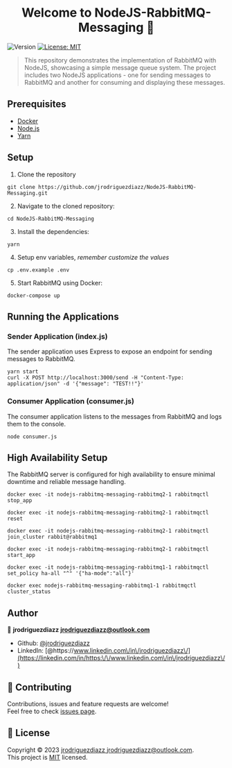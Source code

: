 <h1 align="center">Welcome to NodeJS-RabbitMQ-Messaging 👋</h1>
<p>
  <img alt="Version" src="https://img.shields.io/badge/version-1.0.0-blue.svg?cacheSeconds=2592000" />
  <a href="https://github.com/jrodriguezdiazz/NodeJS-RabbitMQ-Messaging/blob/main/LICENSE" target="_blank">
    <img alt="License: MIT" src="https://img.shields.io/badge/License-MIT-yellow.svg" />
  </a>
</p>

> This repository demonstrates the implementation of RabbitMQ with NodeJS, showcasing a simple message queue system. The project includes two NodeJS applications - one for sending messages to RabbitMQ and another for consuming and displaying these messages.


## Prerequisites

- [Docker](https://docs.docker.com/get-docker/)
- [Node.js](https://nodejs.org/en/download/current)
- [Yarn](https://www.npmjs.com/package/yarn)

## Setup

1. Clone the repository

```shell
git clone https://github.com/jrodriguezdiazz/NodeJS-RabbitMQ-Messaging.git
```

2. Navigate to the cloned repository:

```shell
cd NodeJS-RabbitMQ-Messaging
```

3. Install the dependencies:

```shell
yarn
```

4. Setup env variables, _remember customize the values_

```shell
cp .env.example .env
```

5. Start RabbitMQ using Docker:

```shell
docker-compose up
```

## Running the Applications

### Sender Application (index.js)

The sender application uses Express to expose an endpoint for sending messages to RabbitMQ.

```shell
yarn start
curl -X POST http://localhost:3000/send -H "Content-Type: application/json" -d '{"message": "TEST!!"}'
```

### Consumer Application (consumer.js)

The consumer application listens to the messages from RabbitMQ and logs them to the console.

```shell
node consumer.js
```

## High Availability Setup

The RabbitMQ server is configured for high availability to ensure minimal downtime and reliable message handling.

```shell
docker exec -it nodejs-rabbitmq-messaging-rabbitmq2-1 rabbitmqctl stop_app

docker exec -it nodejs-rabbitmq-messaging-rabbitmq2-1 rabbitmqctl reset

docker exec -it nodejs-rabbitmq-messaging-rabbitmq2-1 rabbitmqctl join_cluster rabbit@rabbitmq1

docker exec -it nodejs-rabbitmq-messaging-rabbitmq2-1 rabbitmqctl start_app

docker exec -it nodejs-rabbitmq-messaging-rabbitmq1-1 rabbitmqctl set_policy ha-all "^" '{"ha-mode":"all"}'

docker exec nodejs-rabbitmq-messaging-rabbitmq1-1 rabbitmqctl cluster_status
```

## Author

👤 **jrodriguezdiazz <jrodriguezdiazz@outlook.com>**

* Github: [@jrodriguezdiazz](https://github.com/jrodriguezdiazz)
* LinkedIn: [@https:\/\/www.linkedin.com\/in\/jrodriguezdiazz\/](https://linkedin.com/in/https:\/\/www.linkedin.com\/in\/jrodriguezdiazz\/)

## 🤝 Contributing

Contributions, issues and feature requests are welcome!<br />Feel free to check [issues page](https://github.com/jrodriguezdiazz/NodeJS-RabbitMQ-Messaging/issues). 


## 📝 License

Copyright © 2023 [jrodriguezdiazz <jrodriguezdiazz@outlook.com>](https://github.com/jrodriguezdiazz).<br />
This project is [MIT](https://github.com/jrodriguezdiazz/NodeJS-RabbitMQ-Messaging/blob/main/LICENSE) licensed.
